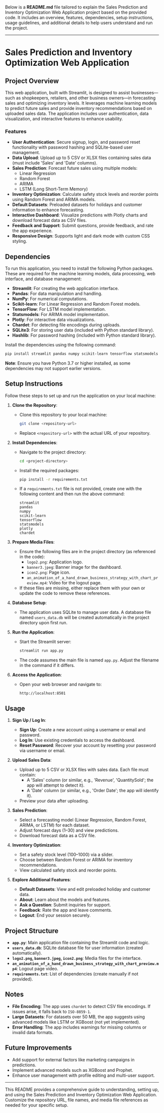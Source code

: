 Below is a **README.md** file tailored to explain the Sales Prediction and Inventory Optimization Web Application project based on the provided code. It includes an overview, features, dependencies, setup instructions, usage guidelines, and additional details to help users understand and run the project.

---

# Sales Prediction and Inventory Optimization Web Application

## Project Overview

This web application, built with Streamlit, is designed to assist businesses—such as shopkeepers, retailers, and other business owners—in forecasting sales and optimizing inventory levels. It leverages machine learning models to predict future sales and provide inventory recommendations based on uploaded sales data. The application includes user authentication, data visualization, and interactive features to enhance usability.

### Features

- **User Authentication**: Secure signup, login, and password reset functionality with password hashing and SQLite-based user management.
- **Data Upload**: Upload up to 5 CSV or XLSX files containing sales data (must include 'Sales' and 'Date' columns).
- **Sales Prediction**: Forecast future sales using multiple models:
  - Linear Regression
  - Random Forest
  - ARIMA
  - LSTM (Long Short-Term Memory)
- **Inventory Optimization**: Calculate safety stock levels and reorder points using Random Forest and ARIMA models.
- **Default Datasets**: Preloaded datasets for holidays and customer information to enhance forecasting.
- **Interactive Dashboard**: Visualize predictions with Plotly charts and download forecast data as CSV files.
- **Feedback and Support**: Submit questions, provide feedback, and rate the app experience.
- **Responsive Design**: Supports light and dark mode with custom CSS styling.

## Dependencies

To run this application, you need to install the following Python packages. These are required for the machine learning models, data processing, web interface, and database management:

- **Streamlit**: For creating the web application interface.
- **Pandas**: For data manipulation and handling.
- **NumPy**: For numerical computations.
- **Scikit-learn**: For Linear Regression and Random Forest models.
- **TensorFlow**: For LSTM model implementation.
- **Statsmodels**: For ARIMA model implementation.
- **Plotly**: For interactive data visualizations.
- **Chardet**: For detecting file encodings during uploads.
- **SQLite3**: For storing user data (included with Python standard library).
- **Hashlib**: For password hashing (included with Python standard library).

Install the dependencies using the following command:

```bash
pip install streamlit pandas numpy scikit-learn tensorflow statsmodels plotly chardet
```

**Note**: Ensure you have Python 3.7 or higher installed, as some dependencies may not support earlier versions.

## Setup Instructions

Follow these steps to set up and run the application on your local machine:

1. **Clone the Repository**:
   - Clone this repository to your local machine:
     ```bash
     git clone <repository-url>
     ```
   - Replace `<repository-url>` with the actual URL of your repository.

2. **Install Dependencies**:
   - Navigate to the project directory:
     ```bash
     cd <project-directory>
     ```
   - Install the required packages:
     ```bash
     pip install -r requirements.txt
     ```
   - If a `requirements.txt` file is not provided, create one with the following content and then run the above command:
     ```
     streamlit
     pandas
     numpy
     scikit-learn
     tensorflow
     statsmodels
     plotly
     chardet
     ```

3. **Prepare Media Files**:
   - Ensure the following files are in the project directory (as referenced in the code):
     - `logo2.png`: Application logo.
     - `banner3.jpeg`: Banner image for the dashboard.
     - `icon2.png`: Page icon.
     - `an_animation_of_a_hand_drawn_business_strategy_with_chart_preview.mp4`: Video for the logout page.
   - If these files are missing, either replace them with your own or update the code to remove these references.

4. **Database Setup**:
   - The application uses SQLite to manage user data. A database file named `users_data.db` will be created automatically in the project directory upon first run.

5. **Run the Application**:
   - Start the Streamlit server:
     ```bash
     streamlit run app.py
     ```
   - The code assumes the main file is named `app.py`. Adjust the filename in the command if it differs.

6. **Access the Application**:
   - Open your web browser and navigate to:
     ```
     http://localhost:8501
     ```

## Usage

1. **Sign Up / Log In**:
   - **Sign Up**: Create a new account using a username or email and password.
   - **Log In**: Use existing credentials to access the dashboard.
   - **Reset Password**: Recover your account by resetting your password via username or email.

2. **Upload Sales Data**:
   - Upload up to 5 CSV or XLSX files with sales data. Each file must contain:
     - A 'Sales' column (or similar, e.g., 'Revenue', 'QuantitySold'; the app will attempt to detect it).
     - A 'Date' column (or similar, e.g., 'Order Date'; the app will identify it).
   - Preview your data after uploading.

3. **Sales Prediction**:
   - Select a forecasting model (Linear Regression, Random Forest, ARIMA, or LSTM) for each dataset.
   - Adjust forecast days (1–30) and view predictions.
   - Download forecast data as a CSV file.

4. **Inventory Optimization**:
   - Set a safety stock level (100–1000) via a slider.
   - Choose between Random Forest or ARIMA for inventory recommendations.
   - View calculated safety stock and reorder points.

5. **Explore Additional Features**:
   - **Default Datasets**: View and edit preloaded holiday and customer data.
   - **About**: Learn about the models and features.
   - **Ask a Question**: Submit inquiries for support.
   - **Feedback**: Rate the app and leave comments.
   - **Logout**: End your session securely.

## Project Structure

- **`app.py`**: Main application file containing the Streamlit code and logic.
- **`users_data.db`**: SQLite database file for user information (created automatically).
- **`logo2.png`, `banner3.jpeg`, `icon2.png`**: Media files for the interface.
- **`an_animation_of_a_hand_drawn_business_strategy_with_chart_preview.mp4`**: Logout page video.
- **`requirements.txt`**: List of dependencies (create manually if not provided).

## Notes

- **File Encoding**: The app uses `chardet` to detect CSV file encodings. If issues arise, it falls back to `ISO-8859-1`.
- **Large Datasets**: For datasets over 50 MB, the app suggests using advanced models like LSTM or XGBoost (not yet implemented).
- **Error Handling**: The app includes warnings for missing columns or invalid data formats.

## Future Improvements

- Add support for external factors like marketing campaigns in predictions.
- Implement advanced models such as XGBoost and Prophet.
- Enhance user management with profile editing and multi-user support.

---

This README provides a comprehensive guide to understanding, setting up, and using the Sales Prediction and Inventory Optimization Web Application. Customize the repository URL, file names, and media file references as needed for your specific setup.

